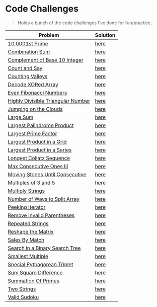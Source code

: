 # Code Challenges

> Holds a bunch of the code challenges I've done for fun/practice.

| Problem                                                                                         | Solution                                                                       |
| ----------------------------------------------------------------------------------------------- | ------------------------------------------------------------------------------ |
| [10,0001st Prime](https://projecteuler.net/problem=7)                                             | [here](./project-euler/nth_prime.py) |
| [Combination Sum](https://leetcode.com/problems/combination-sum)                                  | [here](./leetcode/CombinationSum.java) |
| [Complement of Base 10 Integer](https://leetcode.com/problems/complement-of-base-10-integer)      | [here](./leetcode/ComplementOfBase10Integer.java) |
| [Count and Say](https://leetcode.com/problems/count-and-say)                                      | [here](./leetcode/CountAndSay.java) |
| [Counting Valleys](https://www.hackerrank.com/challenges/counting-valleys)                        | [here](./hacker-rank/counting-valleys.js) |
| [Decode XORed Array](https://leetcode.com/problems/decode-xored-array)                            | [here](./leetcode/DecodeXoredArray.java)                                     |
| [Even Fibonacci Numbers](https://projecteuler.net/problem=2)                                      | [here](./project-euler/even_fibonacci_numbers.py)                                 |
| [Highly Divisible Triangular Number](https://projecteuler.net/problem=12)                         | [here](./project-euler/highly_divisible_triangular_number.py)                     |
| [Jumping on the Clouds](https://www.hackerrank.com/challenges/jumping-on-the-clouds)              | [here](./hacker-rank/jumping-on-clouds.js)                                      |
| [Large Sum](https://projecteuler.net/problem=13)                                                  | [here](./project-euler/large_sum/large_sum.py)                                              |
| [Largest Palindrome Product](https://projecteuler.net/problem=4)                                  | [here](./project-euler/largest_palindrome_product.py)                             |
| [Largest Prime Factor](https://projecteuler.net/problem=3)                                        | [here](./project-euler/largest_prime_number.py)                                   |
| [Largest Product in a Grid](https://projecteuler.net/problem=11)                                  | [here](./project-euler/largest_product_in_grid/largest_product_in_grid.py)        |
| [Largest Product in a Series](https://projecteuler.net/problem=8)                                 | [here](./project-euler/largest_product_in_series/largest_product_in_series.py)    |
| [Longest Collatz Sequence](https://projecteuler.net/problem=14)                                   | [here](./project-euler/longest_collatz_sequence.py)                               | 
| [Max Consecutive Ones III](https://leetcode.com/problems/max-consecutive-ones-iii)                | [here](./leetcode/MaxConsecutiveOnesIII.java)                                |
| [Moving Stones Until Consecutive](https://leetcode.com/problems/moving-stones-until-consecutive)  | [here](./leetcode/MovingStonesUntilConsecutive.java)                         |
| [Multiples of 3 and 5](https://projecteuler.net/problem=1)                                        | [here](./project-euler/multiples_of_3_and_5.py)                                   |
| [Multiply Strings](https://leetcode.com/problems/multiply-strings)                                | [here](./leetcode/MultiplyStrings.java)                                                      |
| [Number of Ways to Split Array](https://leetcode.com/problems/number-of-ways-to-split-array)      | [here](./leetcode/number_of_ways_to_split_array.py)                          |
| [Peeking Iterator](https://leetcode.com/problems/peeking-iterator)                                | [here](./leetcode/PeekingIterator.java)                                                      |
| [Remove Invalid Parentheses](https://leetcode.com/problems/remove-invalid-parentheses)            | [here](./leetcode/RemoveInvalidParentheses.java)                             |
| [Repeated Strings](https://www.hackerrank.com/challenges/repeated-string)                         | [here](./hacker-rank/repeated-string.js)                                        |
| [Reshape the Matrix](https://leetcode.com/problems/reshape-the-matrix)                            | [here](./leetcode/reshape_the_matrix.py)                                     |
| [Sales By Match](https://www.hackerrank.com/challenges/sock-merchant)                             | [here](./hacker-rank/sales-by-match.js)                                         |
| [Search in a Binary Search Tree](https://leetcode.com/problems/search-in-a-binary-search-tree/)   | [here](./leetcode/SearchBST.ts)                                                        |
| [Smallest Multiple](https://projecteuler.net/problem=5)                                           | [here](./project-euler/smallest_multiple.py)                                      |
| [Special Pythagorean Triplet](https://projecteuler.net/problem=9)                                 | [here](./project-euler/special_pythagorean_triplet.py)                            |
| [Sum Square Difference](https://projecteuler.net/problem=6)                                       | [here](./project-euler/sum_square_difference.py)                                  |
| [Summation Of Primes](https://projecteuler.net/problem=10)                                        | [here](./project-euler/summation_of_primes.py) |
| [Two Strings](https://www.hackerrank.com/challenges/two-strings)                                  | [here](./hacker-rank/TwoStrings.java) |
| [Valid Sudoku](https://leetcode.com/problems/valid-sudoku)                                        | [here](./leetcode/ValidSudoku.java) |
